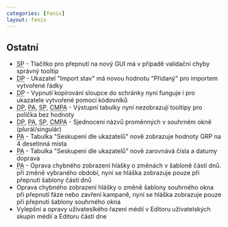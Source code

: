 ```yaml
---
categories: [fenix]
layout: fenix
---
```

<!---
## <abbr title="Cross mediální post analýza">CMPA</abbr> - Hromadný export do CSV
Generování a uložení CSV souborů (Reache médií, Reache médiatypů a Efektivních reachů). Soubory je možné uložit do zip souboru nebo do adresáře. CSV Reache médií a Reache Médiatypů lze uložit i jednotlivě. Oproti standardním exportům do Excelu, obsahují CSV navíc data pro všechny cílové skupiny (Do Excelu se exportovala data vždy pouze pro jednu vybranou cílovou skupinu). Dále CSV obsahují informace o Klientovi, Kampani, Produktu z Popisu plánu a o rozsahu období ze Zadání.
![Hromadný export do CSV]({{site.url}}/data/csv_batch_export.png)

## <abbr title="Post analýza">PA</abbr> - Nové ukazatele v Seskupení dle ukazatelů 
Do okna Seskupení dle ukazatelů byly přidány nové ukazatele. Den v týdnu, Programové datum a <abbr title="Target Rating Point">TRP</abbr>.
![PA - Seskupení dle ukazatelů - Nové ukazatele]({{site.url}}/data/pa_seskupeni_dle_ukazatelu_nove_ukazatele.png)

## <abbr title="Reachové křivky">RK</abbr> <abbr title="Strategický plán">SP</abbr> <abbr title="Detailní plán">DP</abbr> - Nastavení podmínek - roztahovatelný seznam stanic
V Nastavení podmínek je možné upravit poměr velikostí mezi horní a spodní částí okna.
![Resize nastavení podmínek]({{site.url}}/data/nastaveni_podminek_resize.gif)

## <abbr title="Reachové křivky">RK</abbr> <abbr title="Strategický plán">SP</abbr> - Nastavení výpočtu - Typy bloků
V Nastavení výpočtu je možné filtrovat, jaké typy bloků chceme v plánu používat. Pokud je nastavena jiná volba, než Všechny. Automaticky se deaktivuje a je skryta volba Typ Bloku v Nastavení podmínek.<br>
![Resize nastavení podmínek]({{site.url}}/data/nastaveni_vypoctu_typy_bloku.png)
--->
## Ostatní
<ul>
    <li><abbr title="Strategický plán">SP</abbr> - Tlačítko pro přepnutí na nový GUI má v případě validační chyby správný tooltip</li>
    <li><abbr title="Detailní plán">DP</abbr> - Ukazatel "Import stav" má novou hodnotu "Přidaný" pro importem vytvořené řádky</li>
    <li><abbr title="Detailní plán">DP</abbr> - Vypnutí kopírování sloupce do schránky nyní funguje i pro ukazatele vytvořené pomocí kódovníků</li>
    <li><abbr title="Detailní plán">DP</abbr>, <abbr title="Post analýza">PA</abbr>, <abbr title="Strategický plán">SP</abbr>, <abbr title="Crossmediální postanalýza">CMPA</abbr> - Výstupní tabulky nyní nezobrazují tooltipy pro políčka bez hodnoty</li>
    <li><abbr title="Detailní plán">DP</abbr>, <abbr title="Post analýza">PA</abbr>, <abbr title="Strategický plán">SP</abbr>, <abbr title="Crossmediální postanalýza">CMPA</abbr> - Sjednocení názvů proměnných v souhrném okně (plurál/singulár)</li>
    <li><abbr title="Post analýza">PA</abbr> - Tabulka "Seskupení dle ukazatelů" nově zobrazuje hodnoty GRP na 4 desetinná místa</li>
    <li><abbr title="Post analýza">PA</abbr> - Tabulka "Seskupení dle ukazatelů" nově zarovnává čísla a datumy doprava</li>
    <li><abbr title="Post analýza">PA</abbr> - Oprava chybného zobrazení hlášky o změnách v šabloně částí dnů. při změně vybraného období, nyní se hláška zobrazuje pouze při přepnutí šablony částí dnů</li>	
    <li>Oprava chybného zobrazení hlášky o změně šablony souhrného okna při přepnutí fáze nebo zavření kampaně, nyní se hláška zobrazuje pouze při přepnutí šablony souhrného okna</li>
    <li>Vylepšní a opravy uživateslkého řazení médií v Editoru uživatelských skupin médií a Editoru částí dne</li>
</ul>
